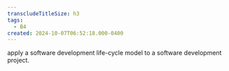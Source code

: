 ```yaml
---
transcludeTitleSize: h3
tags:
  - B4
created: 2024-10-07T06:52:18.000-0400
---
```

apply a software development life-cycle model to a software development project.